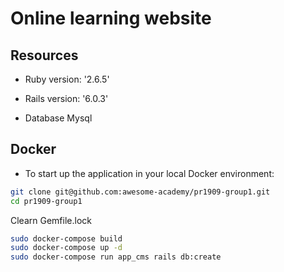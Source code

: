 # Online learning website

## Resources

* Ruby version: '2.6.5'

* Rails version: '6.0.3'

* Database Mysql 

## Docker

* To start up the application in your local Docker environment:

```bash
git clone git@github.com:awesome-academy/pr1909-group1.git
cd pr1909-group1
```
Clearn Gemfile.lock

```bash
sudo docker-compose build
sudo docker-compose up -d
sudo docker-compose run app_cms rails db:create
```
